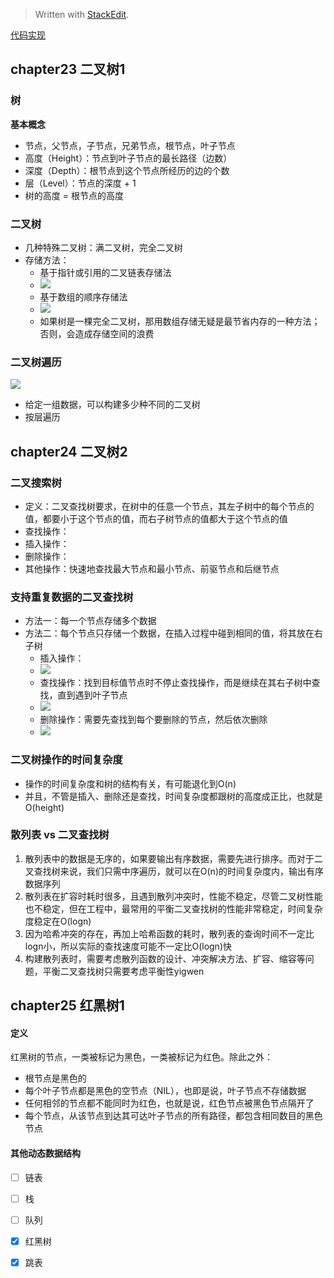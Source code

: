 


> Written with [StackEdit](https://stackedit.io/).

[代码实现](https://github.com/shenc3/beauty-of-algo/blob/master/chapter24-tree.py)

## chapter23 二叉树1

### 树
**基本概念**
* 节点，父节点，子节点，兄弟节点，根节点，叶子节点
* 高度（Height）：节点到叶子节点的最长路径（边数）
* 深度（Depth）：根节点到这个节点所经历的边的个数
* 层（Level）：节点的深度 + 1
* 树的高度 = 根节点的高度

### 二叉树
* 几种特殊二叉树：满二叉树，完全二叉树
* 存储方法：
	* 基于指针或引用的二叉链表存储法
	* ![](https://static001.geekbang.org/resource/image/12/8e/12cd11b2432ed7c4dfc9a2053cb70b8e.jpg)
	* 基于数组的顺序存储法
	* ![](https://static001.geekbang.org/resource/image/14/30/14eaa820cb89a17a7303e8847a412330.jpg)
	* 如果树是一棵完全二叉树，那用数组存储无疑是最节省内存的一种方法；否则，会造成存储空间的浪费

### 二叉树遍历

![](https://static001.geekbang.org/resource/image/ab/16/ab103822e75b5b15c615b68560cb2416.jpg)

* 给定一组数据，可以构建多少种不同的二叉树
* 按层遍历


## chapter24 二叉树2

### 二叉搜索树

* 定义：二叉查找树要求，在树中的任意一个节点，其左子树中的每个节点的值，都要小于这个节点的值，而右子树节点的值都大于这个节点的值
* 查找操作：
* 插入操作：
* 删除操作：
* 其他操作：快速地查找最大节点和最小节点、前驱节点和后继节点

### 支持重复数据的二叉查找树

* 方法一：每一个节点存储多个数据
* 方法二：每个节点只存储一个数据，在插入过程中碰到相同的值，将其放在右子树
	* 插入操作：
	* ![](https://static001.geekbang.org/resource/image/3f/5f/3f59a40e3d927f567022918d89590a5f.jpg)
	* 查找操作：找到目标值节点时不停止查找操作，而是继续在其右子树中查找，直到遇到叶子节点
	* ![](https://static001.geekbang.org/resource/image/fb/ff/fb7b320efd59a05469d6d6fcf0c98eff.jpg)
	* 删除操作：需要先查找到每个要删除的节点，然后依次删除
	* ![](https://static001.geekbang.org/resource/image/25/17/254a4800703d31612c0af63870260517.jpg)

### 二叉树操作的时间复杂度
* 操作的时间复杂度和树的结构有关，有可能退化到O(n)
* 并且，不管是插入、删除还是查找，时间复杂度都跟树的高度成正比，也就是O(height)

### 散列表 vs 二叉查找树
1. 散列表中的数据是无序的，如果要输出有序数据，需要先进行排序。而对于二叉查找树来说，我们只需中序遍历，就可以在O(n)的时间复杂度内，输出有序数据序列
2. 散列表在扩容时耗时很多，且遇到散列冲突时，性能不稳定，尽管二叉树性能也不稳定，但在工程中，最常用的平衡二叉查找树的性能非常稳定，时间复杂度稳定在O(logn)
3. 因为哈希冲突的存在，再加上哈希函数的耗时，散列表的查询时间不一定比logn小，所以实际的查找速度可能不一定比O(logn)快
4. 构建散列表时，需要考虑散列函数的设计、冲突解决方法、扩容、缩容等问题，平衡二叉查找树只需要考虑平衡性yigwen


## chapter25 红黑树1
#### 定义

红黑树的节点，一类被标记为黑色，一类被标记为红色。除此之外：
* 根节点是黑色的
* 每个叶子节点都是黑色的空节点（NIL），也即是说，叶子节点不存储数据
* 任何相邻的节点都不能同时为红色，也就是说，红色节点被黑色节点隔开了
* 每个节点，从该节点到达其可达叶子节点的所有路径，都包含相同数目的黑色节点

#### 其他动态数据结构
* [ ] 链表
* [ ] 栈
* [ ] 队列
* [x] 红黑树
* [x] 跳表


<!--stackedit_data:
eyJoaXN0b3J5IjpbLTExOTQ4ODAxNTIsLTE3Mzk1MzUyMjMsNT
g4MjQ5NzE0LDM2NjE4MDYyOSwtMTg5NjMzNzc2OCwtMTAxMzIx
NjExLC05ODQ5OTQ3MjEsLTE4NDkxMTg1NDksLTE2MzQwNjczOT
JdfQ==
-->